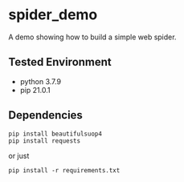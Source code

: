 # spider_demo
A demo showing how to build a simple web spider.

## Tested Environment
+ python 3.7.9
+ pip 21.0.1

## Dependencies
```commandline
pip install beautifulsuop4
pip install requests
```
or just
```commandline
pip install -r requirements.txt
```